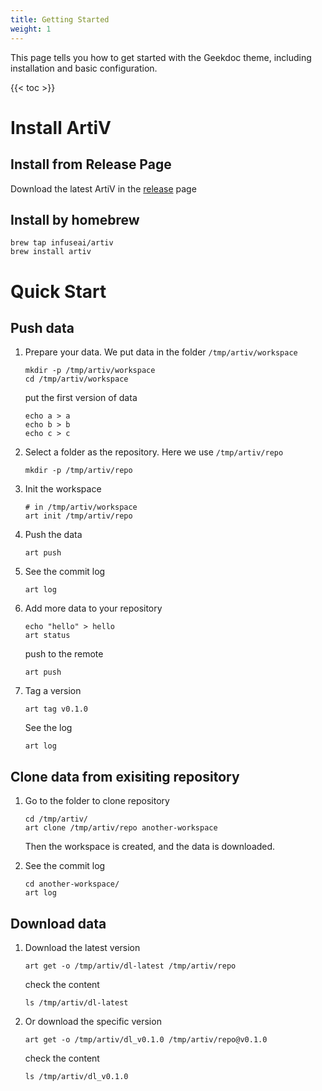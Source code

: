 ```yaml
---
title: Getting Started
weight: 1
---
```


This page tells you how to get started with the Geekdoc theme, including installation and basic configuration.

<!--more-->

{{< toc >}}


# Install ArtiV

## Install from Release Page

Download the latest ArtiV in the [release](https://github.com/InfuseAI/ArtiV/releases) page

## Install by homebrew

```shell
brew tap infuseai/artiv 
brew install artiv
```

# Quick Start
## Push data
1. Prepare your data. We put data in the folder `/tmp/artiv/workspace`
   ```shell
   mkdir -p /tmp/artiv/workspace
   cd /tmp/artiv/workspace
   ```

   put the first version of data
   ```shell
   echo a > a
   echo b > b
   echo c > c
   ```

1. Select a folder as the repository. Here we use `/tmp/artiv/repo`
   ```shell
   mkdir -p /tmp/artiv/repo
   ```

1. Init the workspace

   ```shell
   # in /tmp/artiv/workspace
   art init /tmp/artiv/repo
   ```

1. Push the data
   ```shell
   art push
   ```

1. See the commit log
   ```shell
   art log
   ```

1. Add more data to your repository

   ```shell
   echo "hello" > hello
   art status
   ```

   push to the remote
   ```shell
   art push
   ```

1. Tag a version

   ```shell
   art tag v0.1.0
   ```

   See the log
   ```shell
   art log
   ```

## Clone data from exisiting repository
1. Go to the folder to clone repository
   ```shell
   cd /tmp/artiv/
   art clone /tmp/artiv/repo another-workspace   
   ```
   Then the workspace is created, and the data is downloaded.

1. See the commit log
   ```shell
   cd another-workspace/
   art log
   ```

## Download data

1. Download the latest version
    ```shell
    art get -o /tmp/artiv/dl-latest /tmp/artiv/repo
    ```
    
    check the content
    ```shell
    ls /tmp/artiv/dl-latest
    ```

1. Or download the specific version
    ```shell
    art get -o /tmp/artiv/dl_v0.1.0 /tmp/artiv/repo@v0.1.0
    ```

    check the content
    ```shell
    ls /tmp/artiv/dl_v0.1.0
    ```